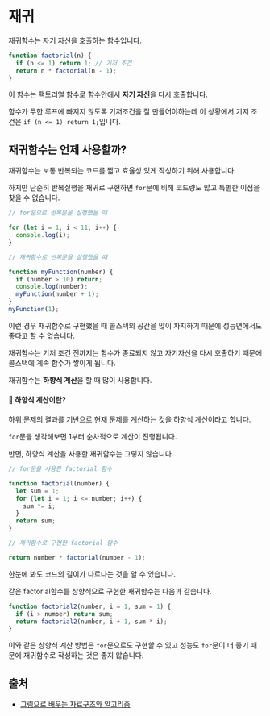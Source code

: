 # 재귀

재귀함수는 자기 자신을 호출하는 함수입니다.

```js
function factorial(n) {
  if (n <= 1) return 1; // 기저 조건
  return n * factorial(n - 1);
}
```

이 함수는 팩토리얼 함수로 함수안에서 **자기 자신**을 다시 호출합니다.

함수가 무한 루프에 빠지지 않도록 기저조건을 잘 만들어야하는데 이 상황에서 기저 조건은 `if (n <= 1) return 1;`입니다.

## 재귀함수는 언제 사용할까?

재귀함수는 보통 반복되는 코드를 짧고 효율성 있게 작성하기 위해 사용합니다.

하지만 단순히 반복실행을 재귀로 구현하면 `for`문에 비해 코드량도 많고 특별한 이점을 찾을 수 없습니다.

```js
// for문으로 반복문을 실행했을 때

for (let i = 1; i < 11; i++) {
  console.log(i);
}
```

```js
// 재귀함수로 반복문을 실행했을 때

function myFunction(number) {
  if (number > 10) return;
  console.log(number);
  myFunction(number + 1);
}
myFunction(1);
```

이런 경우 재귀함수로 구현했을 때 콜스택의 공간을 많이 차지하기 때문에 성능면에서도 좋다고 할 수 없습니다.

재귀함수는 기저 조건 전까지는 함수가 종료되지 않고 자기자신을 다시 호출하기 때문에 콜스택에 계속 함수가 쌓이게 됩니다.

재귀함수는 **하향식 계산**을 할 때 많이 사용합니다.

#### 📌 하향식 계산이란?

하위 문제의 결과를 기반으로 현재 문제를 계산하는 것을 하향식 계산이라고 합니다.

`for`문을 생각해보면 1부터 순차적으로 계산이 진행됩니다.

반면, 하향식 계산을 사용한 재귀함수는 그렇지 않습니다.

```js
// for문을 사용한 factorial 함수

function factorial(number) {
  let sum = 1;
  for (let i = 1; i <= number; i++) {
    sum *= i;
  }
  return sum;
}
```

```js
// 재귀함수로 구현한 factorial 함수

return number * factorial(number - 1);
```

한눈에 봐도 코드의 길이가 다르다는 것을 알 수 있습니다.

같은 factorial함수를 상향식으로 구현한 재귀함수는 다음과 같습니다.

```js
function factorial2(number, i = 1, sum = 1) {
  if (i > number) return sum;
  return factorial2(number, i + 1, sum * i);
}
```

이와 같은 상향식 계산 방법은 `for`문으로도 구현할 수 있고 성능도 `for`문이 더 좋기 때문에 재귀함수로 작성하는 것은 좋지 않습니다.

## 출처

- [그림으로 배우는 자료구조와 알고리즘](https://www.inflearn.com/course/%EC%9E%90%EB%A3%8C%EA%B5%AC%EC%A1%B0-%EC%95%8C%EA%B3%A0%EB%A6%AC%EC%A6%98-%EA%B8%B0%EB%B3%B8)
